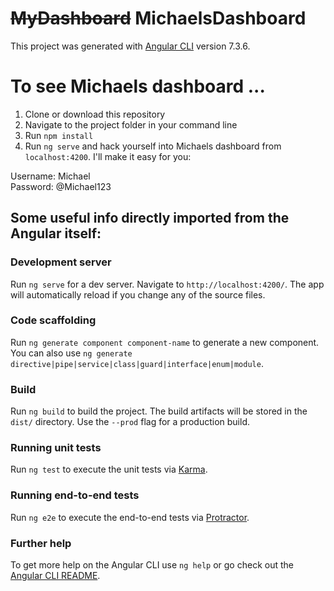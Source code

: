 # ~~MyDashboard~~ MichaelsDashboard

This project was generated with [Angular CLI](https://github.com/angular/angular-cli) version 7.3.6.

# To see Michaels dashboard ...
1. Clone or download this repository
2. Navigate to the project folder in your command line
3. Run `npm install`
4. Run `ng serve` and hack yourself into Michaels dashboard from `localhost:4200`. I'll make it easy for you: 

Username: Michael <br/>
Password: @Michael123

## Some useful info directly imported from the Angular itself:


### Development server

Run `ng serve` for a dev server. Navigate to `http://localhost:4200/`. The app will automatically reload if you change any of the source files.

### Code scaffolding

Run `ng generate component component-name` to generate a new component. You can also use `ng generate directive|pipe|service|class|guard|interface|enum|module`.

### Build

Run `ng build` to build the project. The build artifacts will be stored in the `dist/` directory. Use the `--prod` flag for a production build.

### Running unit tests

Run `ng test` to execute the unit tests via [Karma](https://karma-runner.github.io).

### Running end-to-end tests

Run `ng e2e` to execute the end-to-end tests via [Protractor](http://www.protractortest.org/).

### Further help

To get more help on the Angular CLI use `ng help` or go check out the [Angular CLI README](https://github.com/angular/angular-cli/blob/master/README.md).
